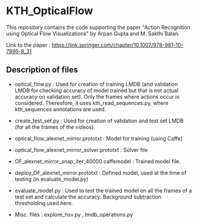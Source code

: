# KTH_OpticalFlow
This repository contains the code supporting the paper "Action Recognition using Optical Flow Visualizations" by Arpan Gupta and M. Sakthi Balan.

Link to the paper : https://link.springer.com/chapter/10.1007/978-981-10-7895-8_31

## Description of files

* optical_flow.py : Used for creation of training LMDB (and validation LMDB for checking accuracy of model trained but that is not actual accuracy on validation set). Only the frames where actions occur is considered. Thereofore, it uses kth_read_sequences.py, where kth_sequences annotations are used. 

* create_test_set.py : Used for creation of validation and test set LMDB (for all the frames of the videos).
                                                                         
* optical_flow_alexnet_mirror.prototxt : Model for training (using Caffe)

* optical_flow_alexnet_mirror_solver.prototxt : Solver file

* OF_alexnet_mirror_snap_iter_40000.caffemodel : Trained model file.

* deploy_OF_alexnet_mirror.prototxt : Defined model, used at the time of testing (in evaluate_model.py)

* evaluate_model.py : Used to test the trained model on all the frames of a test set and calculate the accuracy. Background subtraction thresholding used here.

* Misc. files : explore_hsv.py , lmdb_operations.py
